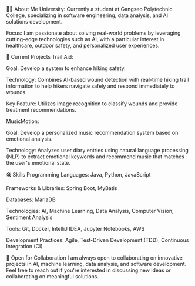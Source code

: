 👨‍💻 About Me
University: Currently a student at Gangseo Polytechnic College, specializing in software engineering, data analysis, and AI solutions development.

Focus: I am passionate about solving real-world problems by leveraging cutting-edge technologies such as AI, with a particular interest in healthcare, outdoor safety, and personalized user experiences.

🚀 Current Projects
Trail Aid:

Goal: Develop a system to enhance hiking safety.

Technology: Combines AI-based wound detection with real-time hiking trail information to help hikers navigate safely and respond immediately to wounds.

Key Feature: Utilizes image recognition to classify wounds and provide treatment recommendations.

MusicMotion:

Goal: Develop a personalized music recommendation system based on emotional analysis.

Technology: Analyzes user diary entries using natural language processing (NLP) to extract emotional keywords and recommend music that matches the user's emotional state.

🛠️ Skills
Programming Languages: Java, Python, JavaScript

Frameworks & Libraries: Spring Boot, MyBatis

Databases: MariaDB

Technologies: AI, Machine Learning, Data Analysis, Computer Vision, Sentiment Analysis

Tools: Git, Docker, IntelliJ IDEA, Jupyter Notebooks, AWS

Development Practices: Agile, Test-Driven Development (TDD), Continuous Integration (CI)

🌱 Open for Collaboration
I am always open to collaborating on innovative projects in AI, machine learning, data analysis, and software development. Feel free to reach out if you're interested in discussing new ideas or collaborating on meaningful solutions.

